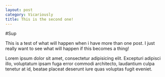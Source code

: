 ```yaml
---
layout: post
category: Vicariously
title: This is the second one!
---
```


#Sup

This is a test of what will happen when i have more than one post. I just really want to see what will happen if this becomes a thing!

Lorem ipsum dolor sit amet, consectetur adipisicing elit. Excepturi adipisci illo, voluptatum ipsam fuga error commodi architecto, laudantium culpa tenetur at id, beatae placeat deserunt iure quas voluptas fugit eveniet.
